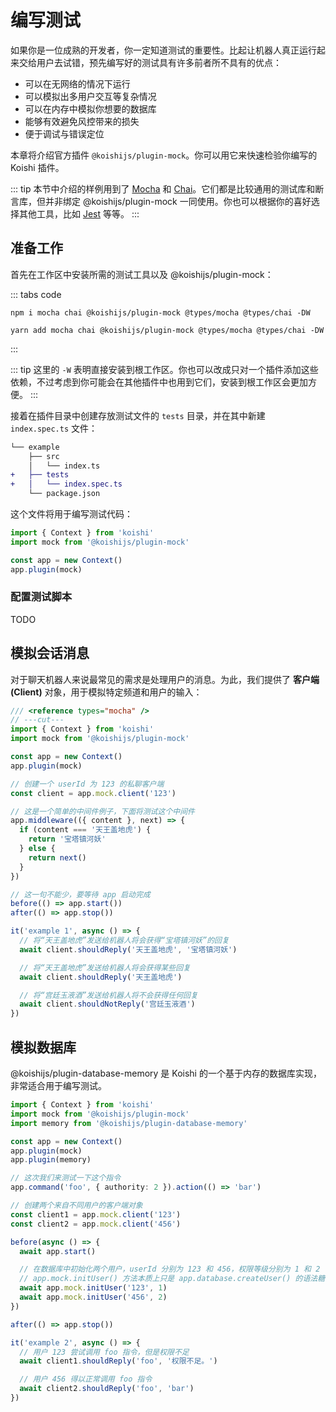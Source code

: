 # 编写测试

如果你是一位成熟的开发者，你一定知道测试的重要性。比起让机器人真正运行起来交给用户去试错，预先编写好的测试具有许多前者所不具有的优点：

- 可以在无网络的情况下运行
- 可以模拟出多用户交互等复杂情况
- 可以在内存中模拟你想要的数据库
- 能够有效避免风控带来的损失
- 便于调试与错误定位

本章将介绍官方插件 `@koishijs/plugin-mock`。你可以用它来快速检验你编写的 Koishi 插件。

::: tip
本节中介绍的样例用到了 [Mocha](https://mochajs.org/) 和 [Chai](https://www.chaijs.com/)。它们都是比较通用的测试库和断言库，但并非绑定 @koishijs/plugin-mock 一同使用。你也可以根据你的喜好选择其他工具，比如 [Jest](https://jestjs.io/) 等等。
:::

## 准备工作

首先在工作区中安装所需的测试工具以及 @koishijs/plugin-mock：

::: tabs code
```npm
npm i mocha chai @koishijs/plugin-mock @types/mocha @types/chai -DW
```
```yarn
yarn add mocha chai @koishijs/plugin-mock @types/mocha @types/chai -DW
```
:::

::: tip
这里的 `-W` 表明直接安装到根工作区。你也可以改成只对一个插件添加这些依赖，不过考虑到你可能会在其他插件中也用到它们，安装到根工作区会更加方便。
:::

接着在插件目录中创建存放测试文件的 `tests` 目录，并在其中新建 `index.spec.ts` 文件：

```diff
└── example
    ├── src
    │   └── index.ts
+   ├── tests
+   │   └── index.spec.ts
    └── package.json
```

这个文件将用于编写测试代码：

```ts title=index.spec.ts no-extra-header
import { Context } from 'koishi'
import mock from '@koishijs/plugin-mock'

const app = new Context()
app.plugin(mock)
```

### 配置测试脚本

TODO

## 模拟会话消息

对于聊天机器人来说最常见的需求是处理用户的消息。为此，我们提供了 **客户端 (Client)** 对象，用于模拟特定频道和用户的输入：

```ts no-extra-header
/// <reference types="mocha" />
// ---cut---
import { Context } from 'koishi'
import mock from '@koishijs/plugin-mock'

const app = new Context()
app.plugin(mock)

// 创建一个 userId 为 123 的私聊客户端
const client = app.mock.client('123')

// 这是一个简单的中间件例子，下面将测试这个中间件
app.middleware(({ content }, next) => {
  if (content === '天王盖地虎') {
    return '宝塔镇河妖'
  } else {
    return next()
  }
})

// 这一句不能少，要等待 app 启动完成
before(() => app.start())
after(() => app.stop())

it('example 1', async () => {
  // 将“天王盖地虎”发送给机器人将会获得“宝塔镇河妖”的回复
  await client.shouldReply('天王盖地虎', '宝塔镇河妖')

  // 将“天王盖地虎”发送给机器人将会获得某些回复
  await client.shouldReply('天王盖地虎')

  // 将“宫廷玉液酒”发送给机器人将不会获得任何回复
  await client.shouldNotReply('宫廷玉液酒')
})
```

## 模拟数据库

@koishijs/plugin-database-memory 是 Koishi 的一个基于内存的数据库实现，非常适合用于编写测试。

```ts no-extra-header
import { Context } from 'koishi'
import mock from '@koishijs/plugin-mock'
import memory from '@koishijs/plugin-database-memory'

const app = new Context()
app.plugin(mock)
app.plugin(memory)

// 这次我们来测试一下这个指令
app.command('foo', { authority: 2 }).action(() => 'bar')

// 创建两个来自不同用户的客户端对象
const client1 = app.mock.client('123')
const client2 = app.mock.client('456')

before(async () => {
  await app.start()

  // 在数据库中初始化两个用户，userId 分别为 123 和 456，权限等级分别为 1 和 2
  // app.mock.initUser() 方法本质上只是 app.database.createUser() 的语法糖
  await app.mock.initUser('123', 1)
  await app.mock.initUser('456', 2)
})

after(() => app.stop())

it('example 2', async () => {
  // 用户 123 尝试调用 foo 指令，但是权限不足
  await client1.shouldReply('foo', '权限不足。')

  // 用户 456 得以正常调用 foo 指令
  await client2.shouldReply('foo', 'bar')
})
```
